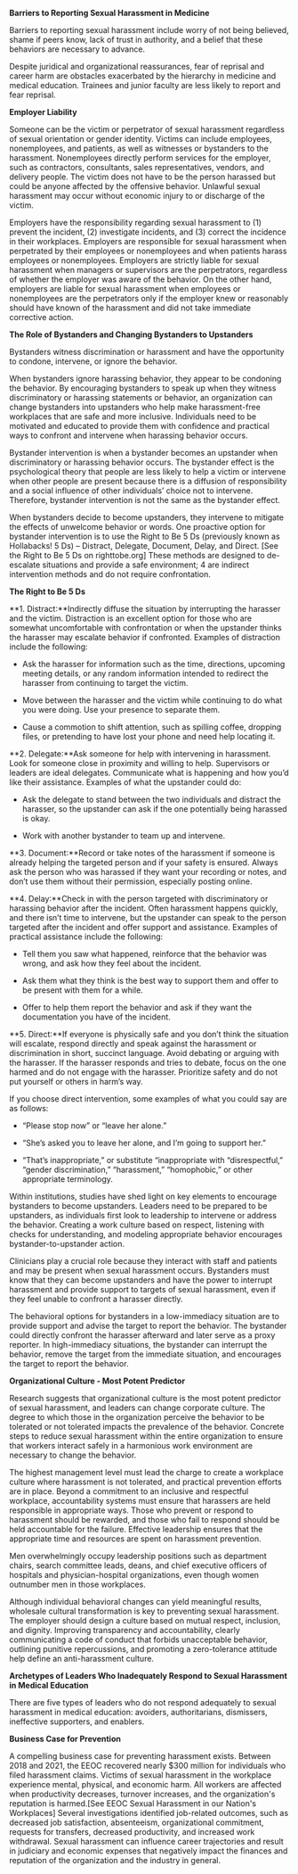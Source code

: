 **Barriers to Reporting Sexual Harassment in Medicine**

Barriers to reporting sexual harassment include worry of not being believed, shame if peers know, lack of trust in authority, and a belief that these behaviors are necessary to advance.

Despite juridical and organizational reassurances, fear of reprisal and career harm are obstacles exacerbated by the hierarchy in medicine and medical education. Trainees and junior faculty are less likely to report and fear reprisal.

**Employer Liability**

Someone can be the victim or perpetrator of sexual harassment regardless of sexual orientation or gender identity. Victims can include employees, nonemployees, and patients, as well as witnesses or bystanders to the harassment. Nonemployees directly perform services for the employer, such as contractors, consultants, sales representatives, vendors, and delivery people. The victim does not have to be the person harassed but could be anyone affected by the offensive behavior. Unlawful sexual harassment may occur without economic injury to or discharge of the victim.

Employers have the responsibility regarding sexual harassment to (1) prevent the incident, (2) investigate incidents, and (3) correct the incidence in their workplaces. Employers are responsible for sexual harassment when perpetrated by their employees or nonemployees and when patients harass employees or nonemployees. Employers are strictly liable for sexual harassment when managers or supervisors are the perpetrators, regardless of whether the employer was aware of the behavior. On the other hand, employers are liable for sexual harassment when employees or nonemployees are the perpetrators only if the employer knew or reasonably should have known of the harassment and did not take immediate corrective action.

**The Role of Bystanders and Changing Bystanders to Upstanders**

Bystanders witness discrimination or harassment and have the opportunity to condone, intervene, or ignore the behavior.

When bystanders ignore harassing behavior, they appear to be condoning the behavior. By encouraging bystanders to speak up when they witness discriminatory or harassing statements or behavior, an organization can change bystanders into upstanders who help make harassment-free workplaces that are safe and more inclusive. Individuals need to be motivated and educated to provide them with confidence and practical ways to confront and intervene when harassing behavior occurs.

Bystander intervention is when a bystander becomes an upstander when discriminatory or harassing behavior occurs. The bystander effect is the psychological theory that people are less likely to help a victim or intervene when other people are present because there is a diffusion of responsibility and a social influence of other individuals’ choice not to intervene. Therefore, bystander intervention is not the same as the bystander effect.

When bystanders decide to become upstanders, they intervene to mitigate the effects of unwelcome behavior or words. One proactive option for bystander intervention is to use the Right to Be 5 Ds (previously known as Hollabacks! 5 Ds) – Distract, Delegate, Document, Delay, and Direct. [See the Right to Be 5 Ds on righttobe.org] These methods are designed to de-escalate situations and provide a safe environment; 4 are indirect intervention methods and do not require confrontation.

**The Right to Be 5 Ds**

**1. Distract:**Indirectly diffuse the situation by interrupting the harasser and the victim. Distraction is an excellent option for those who are somewhat uncomfortable with confrontation or when the upstander thinks the harasser may escalate behavior if confronted. Examples of distraction include the following:

- Ask the harasser for information such as the time, directions, upcoming meeting details, or any random information intended to redirect the harasser from continuing to target the victim.

- Move between the harasser and the victim while continuing to do what you were doing. Use your presence to separate them.

- Cause a commotion to shift attention, such as spilling coffee, dropping files, or pretending to have lost your phone and need help locating it.

**2. Delegate:**Ask someone for help with intervening in harassment. Look for someone close in proximity and willing to help. Supervisors or leaders are ideal delegates. Communicate what is happening and how you’d like their assistance. Examples of what the upstander could do:

- Ask the delegate to stand between the two individuals and distract the harasser, so the upstander can ask if the one potentially being harassed is okay.

- Work with another bystander to team up and intervene.

**3. Document:**Record or take notes of the harassment if someone is already helping the targeted person and if your safety is ensured. Always ask the person who was harassed if they want your recording or notes, and don’t use them without their permission, especially posting online.

**4. Delay:**Check in with the person targeted with discriminatory or harassing behavior after the incident. Often harassment happens quickly, and there isn’t time to intervene, but the upstander can speak to the person targeted after the incident and offer support and assistance. Examples of practical assistance include the following:

- Tell them you saw what happened, reinforce that the behavior was wrong, and ask how they feel about the incident.

- Ask them what they think is the best way to support them and offer to be present with them for a while.

- Offer to help them report the behavior and ask if they want the documentation you have of the incident.

**5. Direct:**If everyone is physically safe and you don’t think the situation will escalate, respond directly and speak against the harassment or discrimination in short, succinct language. Avoid debating or arguing with the harasser. If the harasser responds and tries to debate, focus on the one harmed and do not engage with the harasser. Prioritize safety and do not put yourself or others in harm’s way.

If you choose direct intervention, some examples of what you could say are as follows:

- “Please stop now” or “leave her alone.”

- “She’s asked you to leave her alone, and I’m going to support her.”

- “That’s inappropriate,” or substitute “inappropriate with “disrespectful,” “gender discrimination,” “harassment,” “homophobic,” or other appropriate terminology.

Within institutions, studies have shed light on key elements to encourage bystanders to become upstanders. Leaders need to be prepared to be upstanders, as individuals first look to leadership to intervene or address the behavior. Creating a work culture based on respect, listening with checks for understanding, and modeling appropriate behavior encourages bystander-to-upstander action.

Clinicians play a crucial role because they interact with staff and patients and may be present when sexual harassment occurs. Bystanders must know that they can become upstanders and have the power to interrupt harassment and provide support to targets of sexual harassment, even if they feel unable to confront a harasser directly.

The behavioral options for bystanders in a low-immediacy situation are to provide support and advise the target to report the behavior. The bystander could directly confront the harasser afterward and later serve as a proxy reporter. In high-immediacy situations, the bystander can interrupt the behavior, remove the target from the immediate situation, and encourages the target to report the behavior.

**Organizational Culture - Most Potent Predictor**

Research suggests that organizational culture is the most potent predictor of sexual harassment, and leaders can change corporate culture. The degree to which those in the organization perceive the behavior to be tolerated or not tolerated impacts the prevalence of the behavior. Concrete steps to reduce sexual harassment within the entire organization to ensure that workers interact safely in a harmonious work environment are necessary to change the behavior.

The highest management level must lead the charge to create a workplace culture where harassment is not tolerated, and practical prevention efforts are in place. Beyond a commitment to an inclusive and respectful workplace, accountability systems must ensure that harassers are held responsible in appropriate ways. Those who prevent or respond to harassment should be rewarded, and those who fail to respond should be held accountable for the failure. Effective leadership ensures that the appropriate time and resources are spent on harassment prevention.

Men overwhelmingly occupy leadership positions such as department chairs, search committee leads, deans, and chief executive officers of hospitals and physician-hospital organizations, even though women outnumber men in those workplaces.

Although individual behavioral changes can yield meaningful results, wholesale cultural transformation is key to preventing sexual harassment. The employer should design a culture based on mutual respect, inclusion, and dignity. Improving transparency and accountability, clearly communicating a code of conduct that forbids unacceptable behavior, outlining punitive repercussions, and promoting a zero-tolerance attitude help define an anti-harassment culture.

**Archetypes of Leaders Who Inadequately Respond to Sexual Harassment in Medical Education**

There are five types of leaders who do not respond adequately to sexual harassment in medical education: avoiders, authoritarians, dismissers, ineffective supporters, and enablers.

**Business Case for Prevention**

A compelling business case for preventing harassment exists. Between 2018 and 2021, the EEOC recovered nearly $300 million for individuals who filed harassment claims. Victims of sexual harassment in the workplace experience mental, physical, and economic harm. All workers are affected when productivity decreases, turnover increases, and the organization's reputation is harmed.[See EEOC Sexual Harassment in our Nation's Workplaces] Several investigations identified job-related outcomes, such as decreased job satisfaction, absenteeism, organizational commitment, requests for transfers, decreased productivity, and increased work withdrawal. Sexual harassment can influence career trajectories and result in judiciary and economic expenses that negatively impact the finances and reputation of the organization and the industry in general.